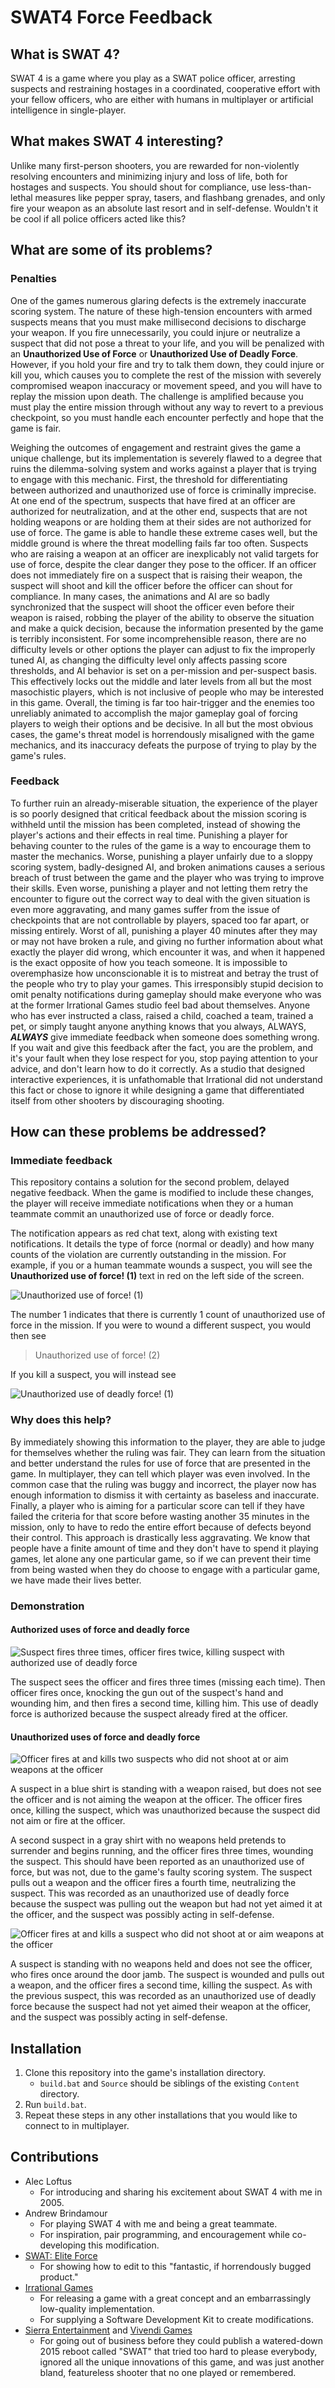 SWAT4 Force Feedback
===
## What is SWAT 4?

SWAT 4 is a game where you play as a SWAT police officer, arresting suspects and restraining hostages in a coordinated, cooperative effort with your fellow officers, who are either with humans in multiplayer or artificial intelligence in single-player.

## What makes SWAT 4 interesting?

Unlike many first-person shooters, you are rewarded for non-violently resolving encounters and minimizing injury and loss of life, both for hostages and suspects. You should shout for compliance, use less-than-lethal measures like pepper spray, tasers, and flashbang grenades, and only fire your weapon as an absolute last resort and in self-defense. Wouldn't it be cool if all police officers acted like this?

## What are some of its problems?

### Penalties

One of the games numerous glaring defects is the extremely inaccurate scoring system. The nature of these high-tension encounters with armed suspects means that you must make millisecond decisions to discharge your weapon. If you fire unnecessarily, you could injure or neutralize a suspect that did not pose a threat to your life, and you will be penalized with an **Unauthorized Use of Force** or **Unauthorized Use of Deadly Force**. However, if you hold your fire and try to talk them down, they could injure or kill you, which causes you to complete the rest of the mission with severely compromised weapon inaccuracy or movement speed, and you will have to replay the mission upon death. The challenge is amplified because you must play the entire mission through without any way to revert to a previous checkpoint, so you must handle each encounter perfectly and hope that the game is fair.

Weighing the outcomes of engagement and restraint gives the game a unique challenge, but its implementation is severely flawed to a degree that ruins the dilemma-solving system and works against a player that is trying to engage with this mechanic. First, the threshold for differentiating between authorized and unauthorized use of force is criminally imprecise. At one end of the spectrum, suspects that have fired at an officer are authorized for neutralization, and at the other end, suspects that are not holding weapons or are holding them at their sides are not authorized for use of force. The game is able to handle these extreme cases well, but the middle ground is where the threat modelling fails far too often. Suspects who are raising a weapon at an officer are inexplicably not valid targets for use of force, despite the clear danger they pose to the officer. If an officer does not immediately fire on a suspect that is raising their weapon, the suspect will shoot and kill the officer before the officer can shout for compliance. In many cases, the animations and AI are so badly synchronized that the suspect will shoot the officer even before their weapon is raised, robbing the player of the ability to observe the situation and make a quick decision, because the information presented by the game is terribly inconsistent. For some incomprehensible reason, there are no difficulty levels or other options the player can adjust to fix the improperly tuned AI, as changing the difficulty level only affects passing score thresholds, and AI behavior is set on a per-mission and per-suspect basis. This effectively locks out the middle and later levels from all but the most masochistic players, which is not inclusive of people who may be interested in this game. Overall, the timing is far too hair-trigger and the enemies too unreliably animated to accomplish the major gameplay goal of forcing players to weigh their options and be decisive. In all but the most obvious cases, the game's threat model is horrendously misaligned with the game mechanics, and its inaccuracy defeats the purpose of trying to play by the game's rules.

### Feedback

To further ruin an already-miserable situation, the experience of the player is so poorly designed that critical feedback about the mission scoring is withheld until the mission has been completed, instead of showing the player's actions and their effects in real time. Punishing a player for behaving counter to the rules of the game is a way to encourage them to master the mechanics. Worse, punishing a player unfairly due to a sloppy scoring system, badly-designed AI, and broken animations causes a serious breach of trust between the game and the player who was trying to improve their skills. Even worse, punishing a player and not letting them retry the encounter to figure out the correct way to deal with the given situation is even more aggravating, and many games suffer from the issue of checkpoints that are not controllable by players, spaced too far apart, or missing entirely. Worst of all, punishing a player 40 minutes after they may or may not have broken a rule, and giving no further information about what exactly the player did wrong, which encounter it was, and when it happened is the exact opposite of how you teach someone. It is impossible to overemphasize how unconscionable it is to mistreat and betray the trust of the people who try to play your games. This irresponsibly stupid decision to omit penalty notifications during gameplay should make everyone who was at the former Irrational Games studio feel bad about themselves. Anyone who has ever instructed a class, raised a child, coached a team, trained a pet, or simply taught anyone anything knows that you always, ALWAYS, ***ALWAYS*** give immediate feedback when someone does something wrong. If you wait and give this feedback after the fact, you are the problem, and it's your fault when they lose respect for you, stop paying attention to your advice, and don't learn how to do it correctly. As a studio that designed interactive experiences, it is unfathomable that Irrational did not understand this fact or chose to ignore it while designing a game that differentiated itself from other shooters by discouraging shooting.

## How can these problems be addressed?

### Immediate feedback

This repository contains a solution for the second problem, delayed negative feedback. When the game is modified to include these changes, the player will receive immediate notifications when they or a human teammate commit an unauthorized use of force or deadly force.

The notification appears as red chat text, along with existing text notifications. It details the type of force (normal or deadly) and how many counts of the violation are currently outstanding in the mission. For example, if you or a human teammate wounds a suspect, you will see the **Unauthorized use of force! (1)** text in red on the left side of the screen.

![Unauthorized use of force! (1)](Images/unauthorized-force-notification.png)

The number 1 indicates that there is currently 1 count of unauthorized use of force in the mission. If you were to wound a different suspect, you would then see
> Unauthorized use of force! (2)

If you kill a suspect, you will instead see

![Unauthorized use of deadly force! (1)](Images/unauthorized-deadly-force-notification.png)

### Why does this help?

By immediately showing this information to the player, they are able to judge for themselves whether the ruling was fair. They can learn from the situation and better understand the rules for use of force that are presented in the game. In multiplayer, they can tell which player was even involved. In the common case that the ruling was buggy and incorrect, the player now has enough information to dismiss it with certainty as baseless and inaccurate. Finally, a player who is aiming for a particular score can tell if they have failed the criteria for that score before wasting another 35 minutes in the mission, only to have to redo the entire effort because of defects beyond their control. This approach is drastically less aggravating. We know that people have a finite amount of time and they don't have to spend it playing games, let alone any one particular game, so if we can prevent their time from being wasted when they do choose to engage with a particular game, we have made their lives better.

### Demonstration

#### Authorized uses of force and deadly force

![Suspect fires three times, officer fires twice, killing suspect with authorized use of deadly force](Images/authorized-gameplay-1.gif)

The suspect sees the officer and fires three times (missing each time). Then officer fires once, knocking the gun out of the suspect's hand and wounding him, and then fires a second time, killing him. This use of deadly force is authorized because the suspect already fired at the officer.

#### Unauthorized uses of force and deadly force

![Officer fires at and kills two suspects who did not shoot at or aim weapons at the officer](Images/unauthorized-gameplay-1.gif)

A suspect in a blue shirt is standing with a weapon raised, but does not see the officer and is not aiming the weapon at the officer. The officer fires once, killing the suspect, which was unauthorized because the suspect did not aim or fire at the officer.

A second suspect in a gray shirt with no weapons held pretends to surrender and begins running, and the officer fires three times, wounding the suspect. This should have been reported as an unauthorized use of force, but was not, due to the game's faulty scoring system. The suspect pulls out a weapon and the officer fires a fourth time, neutralizing the suspect. This was recorded as an unauthorized use of deadly force because the suspect was pulling out the weapon but had not yet aimed it at the officer, and the suspect was possibly acting in self-defense.

![Officer fires at and kills a suspect who did not shoot at or aim weapons at the officer](Images/unauthorized-gameplay-2.gif)

A suspect is standing with no weapons held and does not see the officer, who fires once around the door jamb. The suspect is wounded and pulls out a weapon, and the officer fires a second time, killing the suspect. As with the previous suspect, this was recorded as an unauthorized use of deadly force because the suspect had not yet aimed their weapon at the officer, and the suspect was possibly acting in self-defense.

## Installation
1. Clone this repository into the game's installation directory.
	- `build.bat` and `Source` should be siblings of the existing `Content` directory.
1. Run `build.bat`.
1. Repeat these steps in any other installations that you would like to connect to in multiplayer.

## Contributions
- Alec Loftus
	- For introducing and sharing his excitement about SWAT 4 with me in 2005.
- Andrew Brindamour
	- For playing SWAT 4 with me and being a great teammate.
	- For inspiration, pair programming, and encouragement while co-developing this modification.
- [SWAT: Elite Force](https://github.com/eezstreet/SWATEliteForce)
	- For showing how to edit to this "fantastic, if horrendously bugged product."
- [Irrational Games](https://en.wikipedia.org/wiki/Irrational_Games)
	- For releasing a game with a great concept and an embarrassingly low-quality implementation.
	- For supplying a Software Development Kit to create modifications.
- [Sierra Entertainment](https://en.wikipedia.org/wiki/Sierra_Entertainment) and [Vivendi Games](https://en.wikipedia.org/wiki/Vivendi_Games)
	- For going out of business before they could publish a watered-down 2015 reboot called "SWAT" that tried too hard to please everybody, ignored all the unique innovations of this game, and was just another bland, featureless shooter that no one played or remembered.
